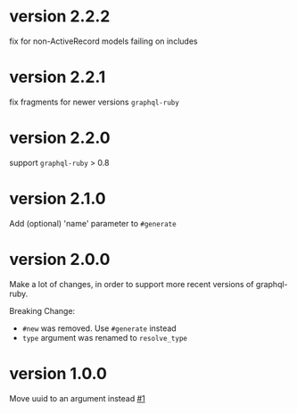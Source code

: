 # version 2.2.2
fix for non-ActiveRecord models failing on includes

# version 2.2.1
fix fragments for newer versions `graphql-ruby`

# version 2.2.0
support `graphql-ruby` > 0.8

# version 2.1.0
Add (optional) 'name' parameter to `#generate`

# version 2.0.0
Make a lot of changes, in order to support more recent versions of graphql-ruby.

Breaking Change:
- `#new` was removed. Use `#generate` instead
- `type` argument was renamed to `resolve_type`


# version 1.0.0
Move uuid to an argument instead [#1](https://github.com/brettjurgens/graphql-active-record/pull/1)
